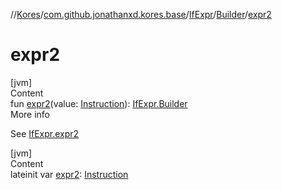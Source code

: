 //[Kores](../../../index.md)/[com.github.jonathanxd.kores.base](../../index.md)/[IfExpr](../index.md)/[Builder](index.md)/[expr2](expr2.md)



# expr2  
[jvm]  
Content  
fun [expr2](expr2.md)(value: [Instruction](../../../com.github.jonathanxd.kores/-instruction/index.md)): [IfExpr.Builder](index.md)  
More info  


See [IfExpr.expr2](../expr2.md)

  


[jvm]  
Content  
lateinit var [expr2](expr2.md): [Instruction](../../../com.github.jonathanxd.kores/-instruction/index.md)  



